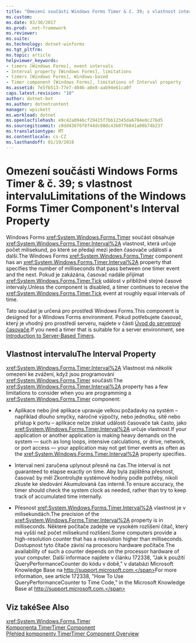 ```yaml
---
title: "Omezení součásti Windows Forms Timer & č. 39; s vlastnost intervalu"
ms.custom: 
ms.date: 03/30/2017
ms.prod: .net-framework
ms.reviewer: 
ms.suite: 
ms.technology: dotnet-winforms
ms.tgt_pltfrm: 
ms.topic: article
helpviewer_keywords:
- timers [Windows Forms], event intervals
- Interval property [Windows Forms], limitations
- timers [Windows Forms], Windows-based
- Timer component [Windows Forms], limitations of Interval property
ms.assetid: 7e5fb513-77e7-4046-a8e8-aab94e61ca0f
caps.latest.revision: "10"
author: dotnet-bot
ms.author: dotnetcontent
manager: wpickett
ms.workload: dotnet
ms.openlocfilehash: e9c42a0946cf29415f7bb12345da6784e0c276d5
ms.sourcegitcommit: c0dd436f6f8f44dc80dc43b07f6841a00b74b23f
ms.translationtype: MT
ms.contentlocale: cs-CZ
ms.lasthandoff: 01/19/2018
---
```

# <a name="limitations-of-the-windows-forms-timer-component39s-interval-property"></a><span data-ttu-id="741f7-102">Omezení součásti Windows Forms Timer & č. 39; s vlastnost intervalu</span><span class="sxs-lookup"><span data-stu-id="741f7-102">Limitations of the Windows Forms Timer Component&#39;s Interval Property</span></span>
<span data-ttu-id="741f7-103">Windows Forms <xref:System.Windows.Forms.Timer> součást obsahuje <xref:System.Windows.Forms.Timer.Interval%2A> vlastnost, která určuje počet milisekund, po které se předají mezi jeden časovače událostí a další.</span><span class="sxs-lookup"><span data-stu-id="741f7-103">The Windows Forms <xref:System.Windows.Forms.Timer> component has an <xref:System.Windows.Forms.Timer.Interval%2A> property that specifies the number of milliseconds that pass between one timer event and the next.</span></span> <span data-ttu-id="741f7-104">Pokud je zakázána, časovač nadále přijímat <xref:System.Windows.Forms.Timer.Tick> událost v přibližně stejné časové intervaly.</span><span class="sxs-lookup"><span data-stu-id="741f7-104">Unless the component is disabled, a timer continues to receive the <xref:System.Windows.Forms.Timer.Tick> event at roughly equal intervals of time.</span></span>  
  
 <span data-ttu-id="741f7-105">Tato součást je určená pro prostředí Windows Forms.</span><span class="sxs-lookup"><span data-stu-id="741f7-105">This component is designed for a Windows Forms environment.</span></span> <span data-ttu-id="741f7-106">Pokud potřebujete časovač, který je vhodný pro prostředí serveru, najdete v části [Úvod do serverové časovače](http://msdn.microsoft.com/library/adc0bc0a-a519-4812-bafc-fb9d1a5801fc).</span><span class="sxs-lookup"><span data-stu-id="741f7-106">If you need a timer that is suitable for a server environment, see [Introduction to Server-Based Timers](http://msdn.microsoft.com/library/adc0bc0a-a519-4812-bafc-fb9d1a5801fc).</span></span>  
  
## <a name="the-interval-property"></a><span data-ttu-id="741f7-107">Vlastnost intervalu</span><span class="sxs-lookup"><span data-stu-id="741f7-107">The Interval Property</span></span>  
 <span data-ttu-id="741f7-108"><xref:System.Windows.Forms.Timer.Interval%2A> Vlastnost má několik omezení ke zvážení, když jsou programování <xref:System.Windows.Forms.Timer> součásti:</span><span class="sxs-lookup"><span data-stu-id="741f7-108">The <xref:System.Windows.Forms.Timer.Interval%2A> property has a few limitations to consider when you are programming a <xref:System.Windows.Forms.Timer> component:</span></span>  
  
-   <span data-ttu-id="741f7-109">Aplikace nebo jiné aplikace upravuje velkou požadavky na systém – například dlouho smyčky, náročné výpočty, nebo jednotku, sítě nebo přístup k portu – aplikace nelze získat události časovače tak často, jako <xref:System.Windows.Forms.Timer.Interval%2A> určuje vlastnost.</span><span class="sxs-lookup"><span data-stu-id="741f7-109">If your application or another application is making heavy demands on the system — such as long loops, intensive calculations, or drive, network, or port access — your application may not get timer events as often as the <xref:System.Windows.Forms.Timer.Interval%2A> property specifies.</span></span>  
  
-   <span data-ttu-id="741f7-110">Interval není zaručena uplynout přesně na čas.</span><span class="sxs-lookup"><span data-stu-id="741f7-110">The interval is not guaranteed to elapse exactly on time.</span></span> <span data-ttu-id="741f7-111">Aby byla zajištěna přesnost, časovač by měl Zkontrolujte systémové hodiny podle potřeby, nikoli zkuste ke sledování Akumulovaná čas interně.</span><span class="sxs-lookup"><span data-stu-id="741f7-111">To ensure accuracy, the timer should check the system clock as needed, rather than try to keep track of accumulated time internally.</span></span>  
  
-   <span data-ttu-id="741f7-112">Přesnost <xref:System.Windows.Forms.Timer.Interval%2A> vlastnost je v milisekundách.</span><span class="sxs-lookup"><span data-stu-id="741f7-112">The precision of the <xref:System.Windows.Forms.Timer.Interval%2A> property is in milliseconds.</span></span> <span data-ttu-id="741f7-113">Některé počítače zadejte ve vysokém rozlišení čítač, který má vyšší než počet milisekund rozlišení.</span><span class="sxs-lookup"><span data-stu-id="741f7-113">Some computers provide a high-resolution counter that has a resolution higher than milliseconds.</span></span> <span data-ttu-id="741f7-114">Dostupnost tyto čítače závisí na procesoru hardware počítače.</span><span class="sxs-lookup"><span data-stu-id="741f7-114">The availability of such a counter depends on the processor hardware of your computer.</span></span> <span data-ttu-id="741f7-115">Další informace najdete v článku 172338, "Jak k použití QueryPerformanceCounter do kódu v době," v databázi Microsoft Knowledge Base na http://support.microsoft.com.</span><span class="sxs-lookup"><span data-stu-id="741f7-115">For more information, see article 172338, "How To Use QueryPerformanceCounter to Time Code," in the Microsoft Knowledge Base at http://support.microsoft.com.</span></span>  
  
## <a name="see-also"></a><span data-ttu-id="741f7-116">Viz také</span><span class="sxs-lookup"><span data-stu-id="741f7-116">See Also</span></span>  
 <xref:System.Windows.Forms.Timer>  
 [<span data-ttu-id="741f7-117">Komponenta Timer</span><span class="sxs-lookup"><span data-stu-id="741f7-117">Timer Component</span></span>](../../../../docs/framework/winforms/controls/timer-component-windows-forms.md)  
 [<span data-ttu-id="741f7-118">Přehled komponenty Timer</span><span class="sxs-lookup"><span data-stu-id="741f7-118">Timer Component Overview</span></span>](../../../../docs/framework/winforms/controls/timer-component-overview-windows-forms.md)
